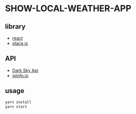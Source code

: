 # SHOW-LOCAL-WEATHER-APP

## library

- [react](https://facebook.github.io/react/)
- [place.js](https://github.com/algolia/places)

## API

- [Dark Sky Api](https://darksky.net/dev/)
- [ipinfo.io](http://ipinfo.io/)

## usage

```bash
yarn install
yarn start
```
